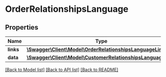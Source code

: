 # OrderRelationshipsLanguage

## Properties
Name | Type | Description | Notes
------------ | ------------- | ------------- | -------------
**links** | [**\Swagger\Client\Model\OrderRelationshipsLanguageLinks**](OrderRelationshipsLanguageLinks.md) |  | [optional] 
**data** | [**\Swagger\Client\Model\CustomerRelationshipsLanguageData**](CustomerRelationshipsLanguageData.md) |  | [optional] 

[[Back to Model list]](../../README.md#documentation-for-models) [[Back to API list]](../../README.md#documentation-for-api-endpoints) [[Back to README]](../../README.md)

